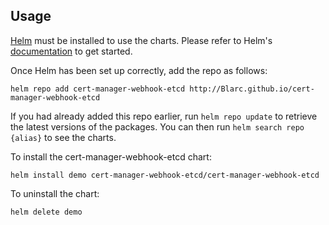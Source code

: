## Usage

[Helm](https://helm.sh) must be installed to use the charts.  Please refer to
Helm's [documentation](https://helm.sh/docs) to get started.

Once Helm has been set up correctly, add the repo as follows:

    helm repo add cert-manager-webhook-etcd http://Blarc.github.io/cert-manager-webhook-etcd

If you had already added this repo earlier, run `helm repo update` to retrieve
the latest versions of the packages.  You can then run `helm search repo
{alias}` to see the charts.

To install the cert-manager-webhook-etcd chart:

    helm install demo cert-manager-webhook-etcd/cert-manager-webhook-etcd

To uninstall the chart:

    helm delete demo
